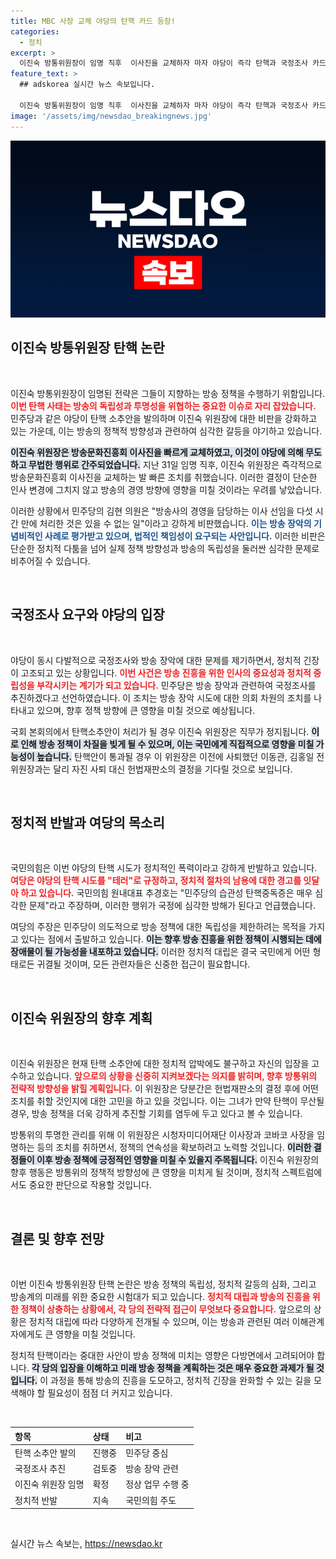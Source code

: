 ```yaml
---
title: MBC 사장 교체 야당의 탄핵 카드 등장!
categories:
  - 정치
excerpt: >
  이진숙 방통위원장이 임명 직후  이사진을 교체하자 마자 야당이 즉각 탄핵과 국정조사 카드를 꺼내들었습니다. 방송 장악을 주장하는 민주당과 반발하는 국민의힘, 정국의 긴장이 고조되고 있습니다.
feature_text: >
  ## adskorea 실시간 뉴스 속보입니다.

  이진숙 방통위원장이 임명 직후  이사진을 교체하자 마자 야당이 즉각 탄핵과 국정조사 카드를 꺼내들었습니다. 방송 장악을 주장하는 민주당과 반발하는 국민의힘, 정국의 긴장이 고조되고 있습니다.
image: '/assets/img/newsdao_breakingnews.jpg'
---
```


<p><img src="/assets/img/newsdao_breakingnews.jpg" alt="adskorea 속보" /></p>

<h2 data-ke-size="size26">이진숙 방통위원장 탄핵 논란</h2>

<p data-ke-size="size16">&nbsp;</p>

<p>이진숙 방통위원장이 임명된 전략은 그들이 지향하는 방송 정책을 수행하기 위함입니다. <b><span style="color: #ee2323;">이번 탄핵 사태는 방송의 독립성과 투명성을 위협하는 중요한 이슈로 자리 잡았습니다.</span></b> 민주당과 같은 야당이 탄핵 소추안을 발의하며 이진숙 위원장에 대한 비판을 강화하고 있는 가운데, 이는 방송의 정책적 방향성과 관련하여 심각한 갈등을 야기하고 있습니다. </p>

<p><b><span style="background-color: #21538527;">이진숙 위원장은 방송문화진흥회 이사진을 빠르게 교체하였고, 이것이 야당에 의해 무도하고 무법한 행위로 간주되었습니다.</span></b> 지난 31일 임명 직후, 이진숙 위원장은 즉각적으로 방송문화진흥회 이사진을 교체하는 발 빠른 조치를 취했습니다. 이러한 결정이 단순한 인사 변경에 그치지 않고 방송의 경영 방향에 영향을 미칠 것이라는 우려를 낳았습니다. </p>

<p>이러한 상황에서 민주당의 김현 의원은 "방송사의 경영을 담당하는 이사 선임을 다섯 시간 만에 처리한 것은 있을 수 없는 일"이라고 강하게 비판했습니다. <b><span style="color: #1a5490;">이는 방송 장악의 기념비적인 사례로 평가받고 있으며, 법적인 책임성이 요구되는 사안입니다.</span></b> 이러한 비판은 단순한 정치적 다툼을 넘어 실제 정책 방향성과 방송의 독립성을 둘러싼 심각한 문제로 비추어질 수 있습니다.</p>

<p data-ke-size="size16">&nbsp;</p>

<h2 data-ke-size="size26">국정조사 요구와 야당의 입장</h2>

<p data-ke-size="size16">&nbsp;</p>

<p>야당이 동시 다발적으로 국정조사와 방송 장악에 대한 문제를 제기하면서, 정치적 긴장이 고조되고 있는 상황입니다. <b><span style="color: #ee2323;">이번 사건은 방송 진흥을 위한 인사의 중요성과 정치적 중립성을 부각시키는 계기가 되고 있습니다.</span></b> 민주당은 방송 장악과 관련하여 국정조사를 추진하겠다고 선언하였습니다. 이 조치는 방송 장악 시도에 대한 의회 차원의 조치를 나타내고 있으며, 향후 정책 방향에 큰 영향을 미칠 것으로 예상됩니다.</p>

<p>국회 본회의에서 탄핵소추안이 처리가 될 경우 이진숙 위원장은 직무가 정지됩니다. <b><span style="background-color: #21538527;">이로 인해 방송 정책이 차질을 빚게 될 수 있으며, 이는 국민에게 직접적으로 영향을 미칠 가능성이 높습니다.</span></b> 탄핵안이 통과될 경우 이 위원장은 이전에 사퇴했던 이동관, 김홍일 전 위원장과는 달리 자진 사퇴 대신 헌법재판소의 결정을 기다릴 것으로 보입니다. </p>

<p data-ke-size="size16">&nbsp;</p>

<h2 data-ke-size="size26">정치적 반발과 여당의 목소리</h2>

<p data-ke-size="size16">&nbsp;</p>

<p>국민의힘은 이번 야당의 탄핵 시도가 정치적인 폭력이라고 강하게 반발하고 있습니다. <b><span style="color: #ee2323;">여당은 야당의 탄핵 시도를 "테러"로 규정하고, 정치적 절차의 남용에 대한 경고를 잇달아 하고 있습니다.</span></b> 국민의힘 원내대표 추경호는 "민주당의 습관성 탄핵중독증은 매우 심각한 문제"라고 주장하며, 이러한 행위가 국정에 심각한 방해가 된다고 언급했습니다.</p>

<p>여당의 주장은 민주당이 의도적으로 방송 정책에 대한 독립성을 제한하려는 목적을 가지고 있다는 점에서 출발하고 있습니다. <b><span style="background-color: #21538527;">이는 향후 방송 진흥을 위한 정책이 시행되는 데에 장애물이 될 가능성을 내포하고 있습니다.</span></b> 이러한 정치적 대립은 결국 국민에게 어떤 형태로든 귀결될 것이며, 모든 관련자들은 신중한 접근이 필요합니다.</p>

<p data-ke-size="size16">&nbsp;</p>

<h2 data-ke-size="size26">이진숙 위원장의 향후 계획</h2>

<p data-ke-size="size16">&nbsp;</p>

<p>이진숙 위원장은 현재 탄핵 소추안에 대한 정치적 압박에도 불구하고 자신의 입장을 고수하고 있습니다. <b><span style="color: #ee2323;">앞으로의 상황을 신중히 지켜보겠다는 의지를 밝히며, 향후 방통위의 전략적 방향성을 밝힐 계획입니다.</span></b> 이 위원장은 당분간은 헌법재판소의 결정 후에 어떤 조치를 취할 것인지에 대한 고민을 하고 있을 것입니다. 이는 그녀가 만약 탄핵이 무산될 경우, 방송 정책을 더욱 강하게 추진할 기회를 염두에 두고 있다고 볼 수 있습니다.</p>

<p>방통위의 투명한 관리를 위해 이 위원장은 시청자미디어재단 이사장과 코바코 사장을 임명하는 등의 조치를 취하면서, 정책의 연속성을 확보하려고 노력할 것입니다. <b><span style="background-color: #21538527;">이러한 결정들이 이후 방송 정책에 긍정적인 영향을 미칠 수 있을지 주목됩니다.</span></b> 이진숙 위원장의 향후 행동은 방통위의 정책적 방향성에 큰 영향을 미치게 될 것이며, 정치적 스펙트럼에서도 중요한 판단으로 작용할 것입니다.</p>

<p data-ke-size="size16">&nbsp;</p>

<h2 data-ke-size="size26">결론 및 향후 전망</h2>

<p data-ke-size="size16">&nbsp;</p>

<p>이번 이진숙 방통위원장 탄핵 논란은 방송 정책의 독립성, 정치적 갈등의 심화, 그리고 방송계의 미래를 위한 중요한 시험대가 되고 있습니다. <b><span style="color: #ee2323;">정치적 대립과 방송의 진흥을 위한 정책이 상충하는 상황에서, 각 당의 전략적 접근이 무엇보다 중요합니다.</span></b> 앞으로의 상황은 정치적 대립에 따라 다양하게 전개될 수 있으며, 이는 방송과 관련된 여러 이해관계자에게도 큰 영향을 미칠 것입니다.</p>

<p>정치적 탄핵이라는 중대한 사안이 방송 정책에 미치는 영향은 다방면에서 고려되어야 합니다. <b><span style="background-color: #21538527;">각 당의 입장을 이해하고 미래 방송 정책을 계획하는 것은 매우 중요한 과제가 될 것입니다.</span></b> 이 과정을 통해 방송의 진흥을 도모하고, 정치적 긴장을 완화할 수 있는 길을 모색해야 할 필요성이 점점 더 커지고 있습니다. </p>

<p data-ke-size="size16">&nbsp;</p>

<table style="width: 100%; text-align: left;">
  <thead>
    <tr>
      <th><b>항목</b></th>
      <th><b>상태</b></th>
      <th><b>비고</b></th>
    </tr>
  </thead>
  <tbody>
    <tr>
      <td>탄핵 소추안 발의</td>
      <td>진행중</td>
      <td>민주당 중심</td>
    </tr>
    <tr>
      <td>국정조사 추진</td>
      <td>검토중</td>
      <td>방송 장악 관련</td>
    </tr>
    <tr>
      <td>이진숙 위원장 임명</td>
      <td>확정</td>
      <td>정상 업무 수행 중</td>
    </tr>
    <tr>
      <td>정치적 반발</td>
      <td>지속</td>
      <td>국민의힘 주도</td>
    </tr>
  </tbody>
</table>

<p data-ke-size="size16">&nbsp;</p>
실시간 뉴스 속보는, <a href="https://newsdao.kr" rel="dofollow">https://newsdao.kr</a>


